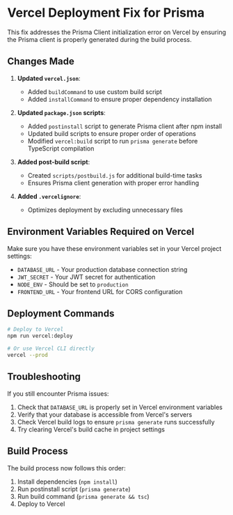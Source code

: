 # Vercel Deployment Fix for Prisma

This fix addresses the Prisma Client initialization error on Vercel by ensuring the Prisma client is properly generated during the build process.

## Changes Made

1. **Updated `vercel.json`**:
   - Added `buildCommand` to use custom build script
   - Added `installCommand` to ensure proper dependency installation

2. **Updated `package.json` scripts**:
   - Added `postinstall` script to generate Prisma client after npm install
   - Updated build scripts to ensure proper order of operations
   - Modified `vercel:build` script to run `prisma generate` before TypeScript compilation

3. **Added post-build script**:
   - Created `scripts/postbuild.js` for additional build-time tasks
   - Ensures Prisma client generation with proper error handling

4. **Added `.vercelignore`**:
   - Optimizes deployment by excluding unnecessary files

## Environment Variables Required on Vercel

Make sure you have these environment variables set in your Vercel project settings:

- `DATABASE_URL` - Your production database connection string
- `JWT_SECRET` - Your JWT secret for authentication
- `NODE_ENV` - Should be set to `production`
- `FRONTEND_URL` - Your frontend URL for CORS configuration

## Deployment Commands

```bash
# Deploy to Vercel
npm run vercel:deploy

# Or use Vercel CLI directly
vercel --prod
```

## Troubleshooting

If you still encounter Prisma issues:

1. Check that `DATABASE_URL` is properly set in Vercel environment variables
2. Verify that your database is accessible from Vercel's servers
3. Check Vercel build logs to ensure `prisma generate` runs successfully
4. Try clearing Vercel's build cache in project settings

## Build Process

The build process now follows this order:
1. Install dependencies (`npm install`)
2. Run postinstall script (`prisma generate`)
3. Run build command (`prisma generate && tsc`)
4. Deploy to Vercel
